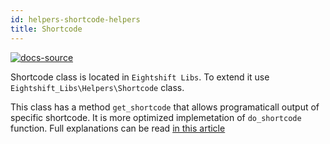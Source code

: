 ```yaml
---
id: helpers-shortcode-helpers
title: Shortcode
---
```


[![docs-source](https://img.shields.io/badge/source-eigthshift--libs-blue?style=for-the-badge&logo=php&labelColor=2a2a2a)](https://github.com/infinum/eightshift-libs/blob/v2.0.0/src/helpers/class-shortcode.php)

Shortcode class is located in `Eightshift Libs`. To extend it use `Eightshift_Libs\Helpers\Shortcode` class.

This class has a method `get_shortcode` that allows programaticall output of specific shortcode. It is more optimized implemetation of `do_shortcode` function. Full explanations can be read [in this article](https://codesymphony.co/dont-do_shortcode/)

<div class="legacy-badge legacy-badge--v4"></div>
